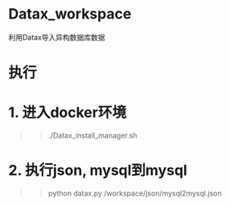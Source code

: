 # Datax_workspace
利用Datax导入异构数据库数据

# 执行
# 1. 进入docker环境
>> ./Datax_install_manager.sh
# 2. 执行json, mysql到mysql
>> python datax.py /workspace/json/mysql2mysql.json

